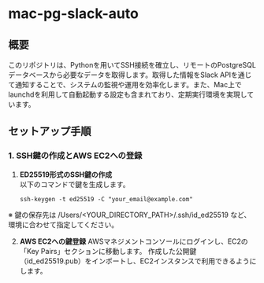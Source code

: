 # mac-pg-slack-auto

## 概要
このリポジトリは、Pythonを用いてSSH接続を確立し、リモートのPostgreSQLデータベースから必要なデータを取得します。取得した情報をSlack APIを通じて通知することで、システムの監視や運用を効率化します。また、Mac上でlaunchdを利用して自動起動する設定も含まれており、定期実行環境を実現しています。

## セットアップ手順

### 1. SSH鍵の作成とAWS EC2への登録
1. **ED25519形式のSSH鍵の作成**  
   以下のコマンドで鍵を生成します。  
   ```
   ssh-keygen -t ed25519 -C "your_email@example.com"
   ```
※ 鍵の保存先は /Users/<YOUR_DIRECTORY_PATH>/.ssh/id_ed25519 など、環境に合わせて指定してください。

2.	**AWS EC2への鍵登録**
   AWSマネジメントコンソールにログインし、EC2の「Key Pairs」セクションに移動します。
   作成した公開鍵（id_ed25519.pub）をインポートし、EC2インスタンスで利用できるようにします。
